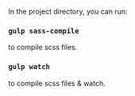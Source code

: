 In the project directory, you can run:

### `gulp sass-compile`

to compile scss files.

### `gulp watch`

to compile scss files & watch.
